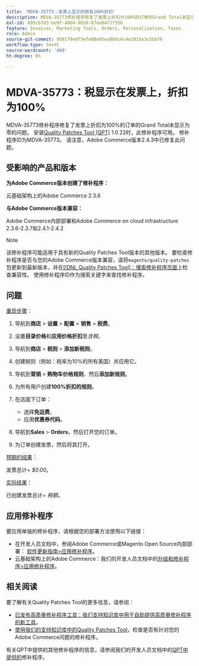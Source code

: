 ```yaml
---
title: 'MDVA-35773：发票上显示的税有100%折扣'
description: MDVA-35773修补程序修复了发票上折扣为100%的订单的Grand Total未显示为零的问题。 安装[Quality Patches Tool (QPT)](/help/announcements/adobe-commerce-announcements/magento-quality-patches-released-new-tool-to-self-serve-quality-patches.md) 1.0.22后，即可使用此修补程序。 修补程序ID为MDVA-35773。 请注意，Adobe Commerce版本2.4.3中已修复此问题。
exl-id: 895cb7d3-be9f-4864-9658-87ee0471f556
feature: Invoices, Marketing Tools, Orders, Personalization, Taxes
role: Admin
source-git-commit: 958179e0f3efe08e65ea8b0c4c4e1015e3c5bb76
workflow-type: tm+mt
source-wordcount: '460'
ht-degree: 0%

---
```


# MDVA-35773：税显示在发票上，折扣为100%

MDVA-35773修补程序修复了发票上折扣为100%的订单的Grand Total未显示为零的问题。 安装[Quality Patches Tool (QPT)](/help/announcements/adobe-commerce-announcements/magento-quality-patches-released-new-tool-to-self-serve-quality-patches.md) 1.0.22时，此修补程序可用。 修补程序ID为MDVA-35773。 请注意，Adobe Commerce版本2.4.3中已修复此问题。

## 受影响的产品和版本

**为Adobe Commerce版本创建了修补程序：**

云基础架构上的Adobe Commerce 2.3.6

**与Adobe Commerce版本兼容：**

Adobe Commerce内部部署和Adobe Commerce on cloud infrastructure 2.3.6-2.3.7和2.4.1-2.4.2

>[!NOTE]
>
>该修补程序可能适用于具有新的Quality Patches Tool版本的其他版本。 要检查修补程序是否与您的Adobe Commerce版本兼容，请将`magento/quality-patches`包更新到最新版本，并在[[!DNL Quality Patches Tool]：搜索修补程序页面](https://devdocs.magento.com/quality-patches/tool.html#patch-grid)上检查兼容性。 使用修补程序ID作为搜索关键字来查找修补程序。

## 问题

<u>重现步骤</u>：

1. 导航到&#x200B;**商店** > **设置** > **配置** > **销售** > **税费**。
1. 设置&#x200B;**目录价格**&#x200B;和&#x200B;**应用价格折扣**&#x200B;至&#x200B;*含税*。
1. 导航到&#x200B;**商店** > **税则** > **添加新税则**。
1. 创建税则（例如：税率为10%的所有美国）并应用它。
1. 导航到&#x200B;**营销** > **购物车价格规则**，然后&#x200B;**添加新规则**。
1. 为所有用户创建&#x200B;**100%折扣的规则**。
1. 在店面下订单：

   * 选择&#x200B;**免运费**。
   * 应用&#x200B;**优惠券代码**。

1. 导航到&#x200B;**Sales** > **Orders**，然后打开您的订单。
1. 为订单创建发票，然后将其打开。

<u>预期的结果</u>：

发票总计= *$0.00*。

<u>实际结果</u>：

已创建发票总计= *税额*。

## 应用修补程序

要应用单独的修补程序，请根据您的部署方法使用以下链接：

* 在开发人员文档中，参阅Adobe Commerce或Magento Open Source内部部署： [软件更新指南>应用修补程序](https://devdocs.magento.com/guides/v2.4/comp-mgr/patching/mqp.html)。
* 云基础架构上的Adobe Commerce：我们的开发人员文档中的[升级和修补程序>应用修补程序](https://devdocs.magento.com/cloud/project/project-patch.html)。

## 相关阅读

要了解有关Quality Patches Tool的更多信息，请参阅：

* [已发布高质量修补程序工具：我们支持知识库中用于自助提供高质量修补程序的新工具](/help/announcements/adobe-commerce-announcements/magento-quality-patches-released-new-tool-to-self-serve-quality-patches.md)。
* [使用我们的支持知识库中的Quality Patches Tool](/help/support-tools/patches-available-in-qpt-tool/check-patch-for-magento-issue-with-magento-quality-patches.md)，检查是否有针对您的Adobe Commerce问题的修补程序。

有关QPT中提供的其他修补程序的信息，请参阅我们的开发人员文档中的[QPT中提供的](https://devdocs.magento.com/quality-patches/tool.html#patch-grid)修补程序。
